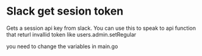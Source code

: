 # Slack get sesion token



Gets a session api key from slack. You can use this to speak to api function that returl invallid token like users.admin.setRegular


you need to change the variables in main.go